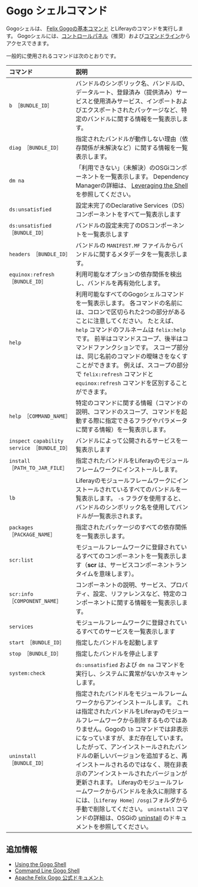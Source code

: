 # Gogo シェルコマンド

Gogoシェルは、 [Felix Gogoの基本コマンド](https://felix.apache.org/documentation/subprojects/apache-felix-gogo.html#basic-commands) とLiferayのコマンドを実行します。 Gogoシェルには、[コントロールパネル](../using-the-gogo-shell.md)（推奨）および[コマンドライン](./command-line-gogo-shell.md)からアクセスできます。

一般的に使用されるコマンドは次のとおりです。

| コマンド                                     | 説明                                                                                                                                                                                                                                                                                                                                                                                                                                       |
|:---------------------------------------- |:---------------------------------------------------------------------------------------------------------------------------------------------------------------------------------------------------------------------------------------------------------------------------------------------------------------------------------------------------------------------------------------------------------------------------------------- |
| `b ［BUNDLE_ID］`                          | バンドルのシンボリック名、バンドルID、データルート、登録済み（提供済み）サービスと使用済みサービス、インポートおよびエクスポートされたパッケージなど、特定のバンドルに関する情報を一覧表示します。                                                                                                                                                                                                                                                                                                                                       |
| `diag ［BUNDLE_ID］`                       | 指定されたバンドルが動作しない理由（依存関係が未解決など）に関する情報を一覧表示します。                                                                                                                                                                                                                                                                                                                                                                                             |
| `dm na`                                  | 「利用できない」（未解決）のOSGiコンポーネントを一覧表示します。 Dependency Managerの詳細は、 [Leveraging the Shell](http://felix.apache.org/documentation/subprojects/apache-felix-dependency-manager/tutorials/leveraging-the-shell.html) を参照してください。                                                                                                                                                                                                                        |
| `ds:unsatisfied`                         | 設定未完了のDeclarative Services（DS）コンポーネントをすべて一覧表示します                                                                                                                                                                                                                                                                                                                                                                                         |
| `ds:unsatisfied ［BUNDLE_ID］`             | バンドルの設定未完了のDSコンポーネントを一覧表示します                                                                                                                                                                                                                                                                                                                                                                                                             |
| `headers ［BUNDLE_ID］`                    | バンドルの `MANIFEST.MF` ファイルからバンドルに関するメタデータを一覧表示します。                                                                                                                                                                                                                                                                                                                                                                                         |
| `equinox:refresh ［BUNDLE_ID］`            | 利用可能なオプションの依存関係を検出し、バンドルを再有効化します。                                                                                                                                                                                                                                                                                                                                                                                                        |
| `help`                                   | 利用可能なすべてのGogoシェルコマンドを一覧表示します。 各コマンドの名前には、コロンで区切られた2つの部分があることに注意してください。 たとえば、 `help` コマンドのフルネームは `felix:help`です。 前半はコマンドスコープ、後半はコマンドファンクションです。 スコープ部分は、同じ名前のコマンドの曖昧さをなくすことができます。 例えば、スコープの部分で `felix:refresh` コマンドと `equinox:refresh` コマンドを区別することができます。                                                                                                                                                                                   |
| `help ［COMMAND_NAME］`                    | 特定のコマンドに関する情報（コマンドの説明、コマンドのスコープ、コマンドを起動する際に指定できるフラグやパラメータに関する情報）を一覧表示します。                                                                                                                                                                                                                                                                                                                                                                |
| `inspect capability service ［BUNDLE_ID］` | バンドルによって公開されるサービスを一覧表示します                                                                                                                                                                                                                                                                                                                                                                                                                |
| `install ［PATH_TO_JAR_FILE］`             | 指定されたバンドルをLiferayのモジュールフレームワークにインストールします。                                                                                                                                                                                                                                                                                                                                                                                                |
| `lb`                                     | Liferayのモジュールフレームワークにインストールされているすべてのバンドルを一覧表示します。 `-s` フラグを使用すると、バンドルのシンボリック名を使用してバンドルが一覧表示されます。                                                                                                                                                                                                                                                                                                                                         |
| `packages ［PACKAGE_NAME］`                | 指定されたパッケージのすべての依存関係を一覧表示します。                                                                                                                                                                                                                                                                                                                                                                                                             |
| `scr:list`                               | モジュールフレームワークに登録されているすべてのコンポーネントを一覧表示します（**scr** は、サービスコンポーネントランタイムを意味します）。                                                                                                                                                                                                                                                                                                                                                                 |
| `scr:info ［COMPONENT_NAME］`              | コンポーネントの説明、サービス、プロパティ、設定、リファレンスなど、特定のコンポーネントに関する情報を一覧表示します。                                                                                                                                                                                                                                                                                                                                                                              |
| `services`                               | モジュールフレームワークに登録されているすべてのサービスを一覧表示します                                                                                                                                                                                                                                                                                                                                                                                                     |
| `start ［BUNDLE_ID］`                      | 指定したバンドルを起動します                                                                                                                                                                                                                                                                                                                                                                                                                           |
| `stop ［BUNDLE_ID］`                       | 指定したバンドルを停止します                                                                                                                                                                                                                                                                                                                                                                                                                           |
| `system:check`                           | `ds:unsatisfied` および `dm na` コマンドを実行し、システムに異常がないかスキャンします。                                                                                                                                                                                                                                                                                                                                                                                |
| `uninstall ［BUNDLE_ID］`                  | 指定されたバンドルをモジュールフレームワークからアンインストールします。 これは指定されたバンドルをLiferayのモジュールフレームワークから削除するものではありません。Gogoの `lb` コマンドでは非表示になっていますが、まだ存在しています。 したがって、アンインストールされたバンドルの新しいバージョンを追加すると、再インストールされるのではなく、現在非表示のアンインストールされたバージョンが更新されます。 Liferayのモジュールフレームワークからバンドルを永久に削除するには、`［Liferay Home］/osgi`フォルダから手動で削除してください。 `uninstall` コマンドの詳細は、OSGiの [uninstall](https://osgi.org/javadoc/r6/core/org/osgi/framework/Bundle.html#uninstall\(\) ) のドキュメントを参照してください。 |

<a name="追加情報" />

## 追加情報

* [Using the Gogo Shell](../using-the-gogo-shell.md)
* [Command Line Gogo Shell](./command-line-gogo-shell.md)
* [Apache Felix Gogo 公式ドキュメント](http://felix.apache.org/documentation/subprojects/apache-felix-gogo.html)